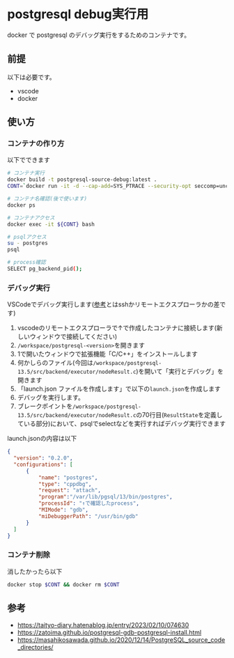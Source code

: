 # postgresql debug実行用

docker で postgresql のデバッグ実行をするためのコンテナです。

## 前提
以下は必要です。
- vscode
- docker

## 使い方
### コンテナの作り方

以下でできます

```bash
# コンテナ実行
docker build -t postgresql-source-debug:latest .
CONT=`docker run -it -d --cap-add=SYS_PTRACE --security-opt seccomp=unconfined postgresql-source-debug:latest`

# コンテナ名確認(後で使います)
docker ps

# コンテナアクセス
docker exec -it ${CONT} bash

# psqlアクセス
su - postgres
psql

# process確認
SELECT pg_backend_pid();
```

### デバッグ実行

VSCodeでデバッグ実行します([参考](https://taityo-diary.hatenablog.jp/entry/2023/02/10/074630)とはsshかリモートエクスプローラかの差です)

1. vscodeのリモートエクスプローラで↑で作成したコンテナに接続します(新しいウィンドウで接続してください)
2. `/workspace/postgresql-<version>`を開きます
3. 1で開いたウィンドウで拡張機能「C/C++」をインストールします
4. 何かしらのファイル(今回は`/workspace/postgresql-13.5/src/backend/executor/nodeResult.c`)を開いて「実行とデバッグ」を開きます
5. 「launch.json ファイルを作成します」で以下の`launch.json`を作成します
6. デバッグを実行します。
7. ブレークポイントを`/workspace/postgresql-13.5/src/backend/executor/nodeResult.c`の70行目(`ResultState`を定義している部分)において、psqlでselectなどを実行すればデバッグ実行できます

launch.jsonの内容は以下

```json
{
  "version": "0.2.0",
  "configurations": [
      {
          "name": "postgres",
          "type": "cppdbg",
          "request": "attach",
          "program":"/var/lib/pgsql/13/bin/postgres",
          "processId": "↑で確認したprocess",
          "MIMode": "gdb",
          "miDebuggerPath": "/usr/bin/gdb"
      }
  ]
}
```

### コンテナ削除
消したかったら以下

```bash
docker stop $CONT && docker rm $CONT
```

## 参考
- https://taityo-diary.hatenablog.jp/entry/2023/02/10/074630
- https://zatoima.github.io/postgresql-gdb-postgresql-install.html
- https://masahikosawada.github.io/2020/12/14/PostgreSQL_source_code_directories/
